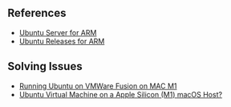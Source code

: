 
## References
- [Ubuntu Server for ARM](https://ubuntu.com/download/server/arm)
- [Ubuntu Releases for ARM](https://cdimage.ubuntu.com/releases/)

## Solving Issues
- [Running Ubuntu on VMWare Fusion on MAC M1](https://askubuntu.com/questions/1526304/running-ubuntu-on-vmware-fusion-on-mac-m1?utm_source=chatgpt.com)
- [Ubuntu Virtual Machine on a Apple Silicon (M1) macOS Host?](https://askubuntu.com/questions/1367423/ubuntu-virtual-machine-on-a-apple-silicon-m1-macos-host)
